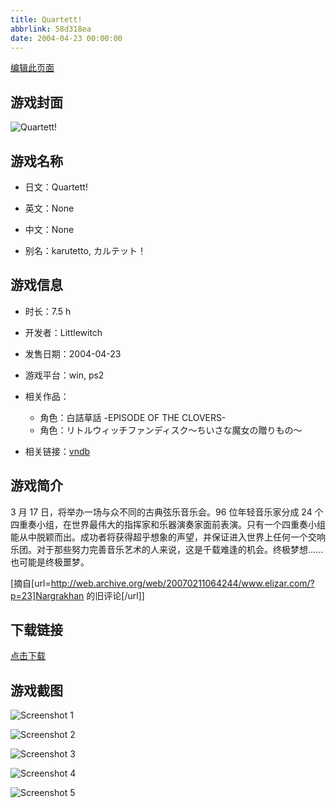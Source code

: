 ```yaml
---
title: Quartett!
abbrlink: 58d318ea
date: 2004-04-23 00:00:00
---
```

[编辑此页面](https://github.com/ACG-3/ADV3-source/blob/main/source/_posts/games/Quartett%21.md)

## 游戏封面

![Quartett!](https://pan.timero.xyz/d/onedrive/img_lib_001/Quartett!_cover.avif)


## 游戏名称

- 日文：Quartett!
- 英文：None
- 中文：None

- 别名：karutetto, カルテット！


## 游戏信息

- 时长：7.5 h
- 开发者：Littlewitch
- 发售日期：2004-04-23
- 游戏平台：win, ps2
- 相关作品：
   - 角色：白詰草話 -EPISODE OF THE CLOVERS-
   - 角色：リトルウィッチファンディスク～ちいさな魔女の贈りもの～

- 相关链接：[vndb](https://vndb.org/v82)


## 游戏简介

3 月 17 日，将举办一场与众不同的古典弦乐音乐会。96 位年轻音乐家分成 24 个四重奏小组，在世界最伟大的指挥家和乐器演奏家面前表演。只有一个四重奏小组能从中脱颖而出。成功者将获得超乎想象的声望，并保证进入世界上任何一个交响乐团。对于那些努力完善音乐艺术的人来说，这是千载难逢的机会。终极梦想......也可能是终极噩梦。

[摘自[url=http://web.archive.org/web/20070211064244/www.elizar.com/?p=23]Nargrakhan 的旧评论[/url]]


## 下载链接

[点击下载](https://pan.timero.xyz/onedrive/adv_lib_001/Quartett%21)


## 游戏截图


![Screenshot 1](https://pan.timero.xyz/d/onedrive/img_lib_001/Quartett!_Screenshot_1.avif)

![Screenshot 2](https://pan.timero.xyz/d/onedrive/img_lib_001/Quartett!_Screenshot_2.avif)

![Screenshot 3](https://pan.timero.xyz/d/onedrive/img_lib_001/Quartett!_Screenshot_3.avif)

![Screenshot 4](https://pan.timero.xyz/d/onedrive/img_lib_001/Quartett!_Screenshot_4.avif)

![Screenshot 5](https://pan.timero.xyz/d/onedrive/img_lib_001/Quartett!_Screenshot_5.avif)

